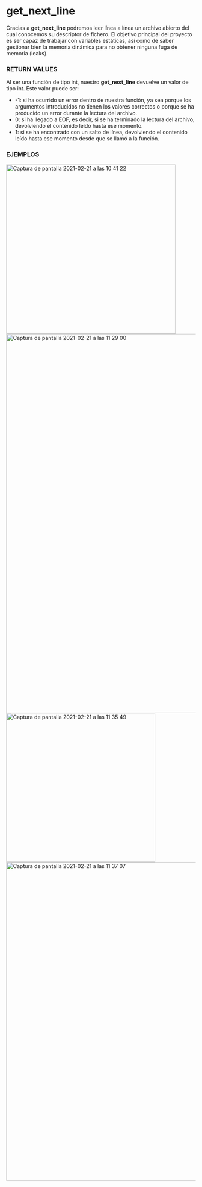 # get_next_line
Gracias a **get_next_line** podremos leer línea a línea un archivo abierto del cual conocemos su descriptor de fichero. El objetivo principal del proyecto es ser
capaz de trabajar con variables estáticas, así como de saber gestionar bien la memoria dinámica para no obtener ninguna fuga de memoria (leaks).

### RETURN VALUES
Al ser una función de tipo int, nuestro **get_next_line** devuelve un valor de tipo int. Este valor puede ser:
<ul>
 <li>-1: si ha ocurrido un error dentro de nuestra función, ya sea porque los argumentos introducidos no tienen los valores correctos o porque se ha producido un error
durante la lectura del archivo.</li>
 <li> 0: si ha llegado a EOF, es decir, si se ha terminado la lectura del archivo, devolviendo el contenido leído hasta ese momento.</li>
 <li> 1: si se ha encontrado con un salto de línea, devolviendo el contenido leído hasta ese momento desde que se llamó a la función.</li>
</ul>

### EJEMPLOS
<img width="450" alt="Captura de pantalla 2021-02-21 a las 10 41 22" align="left" src="https://user-images.githubusercontent.com/74931024/108621227-c1e28700-7431-11eb-80ea-f9dff15c0ec9.png">
<img width="1006" alt="Captura de pantalla 2021-02-21 a las 11 29 00" src="https://user-images.githubusercontent.com/74931024/108622289-0b35d500-7438-11eb-9ea7-c4cdd96604ce.png">


<img width="396" alt="Captura de pantalla 2021-02-21 a las 11 35 49" src="https://user-images.githubusercontent.com/74931024/108622451-340a9a00-7439-11eb-87a5-10d89985913c.png">
<img width="846" alt="Captura de pantalla 2021-02-21 a las 11 37 07" src="https://user-images.githubusercontent.com/74931024/108622458-3cfb6b80-7439-11eb-8535-ec197d37b85d.png">
